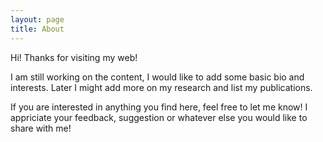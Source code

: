 ```yaml
---
layout: page
title: About
---
```


<p class="message">
  Hi! Thanks for visiting my web!
  
  I am still working on the content, I would like to add some basic bio and interests. Later I might add more on my research and list my publications.
  
  If you are interested in anything you find here, feel free to let me know!
  I appriciate your feedback, suggestion or whatever else you would like to share with me!
